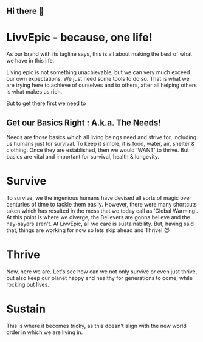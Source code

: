 ## Hi there 👋


# LivvEpic - because, one life!

As our brand with its tagline says, this is all about making the best of what we have in this life.

Living epic is not something unachievable, but we can very much exceed our own expectations. We just need some tools to do so. That is what we are trying here to achieve of ourselves and to others, after all helping others is what makes us rich.

But to get there first we need to 
## Get our Basics Right : A.k.a. The Needs!
Needs are those basics which all living beings need and strive for, including us humans just for survival. To keep it simple, it is food, water, air, shelter & clothing. Once they are established, then we would 'WANT' to thrive. But basics are vital and important for survival, health & longevity.

# Survive
 To survive, we the ingenious humans have devised all sorts of magic over centuries of time to tackle them easily. However, there were many shortcuts taken which has resulted in the mess that we today call as 'Global Warming'. At this point is where we diverge, the Believers are gonna believe and the nay-sayers aren't. At LivvEpic, all we care is sustainability. But, having said that, things are working for now so lets skip ahead and Thrive! 😈

# Thrive
 Now, here we are. Let's see how can we not only survive or even just thrive, but also keep our planet happy and healthy for generations to come, while rocking out lives.

# Sustain
 This is where it becomes tricky, as this doesn't align with the new world order in which we are living in.

<!--
**LivvEpic/LivvEpic** is a ✨ _special_ ✨ repository because its `README.md` (this file) appears on your GitHub profile.

Here are some ideas to get you started:

- 🔭 I’m currently working on ...
- 🌱 I’m currently learning ...
- 👯 I’m looking to collaborate on ...
- 🤔 I’m looking for help with ...
- 💬 Ask me about ...
- 📫 How to reach me: ...
- 😄 Pronouns: ...
- ⚡ Fun fact: ...
-->
